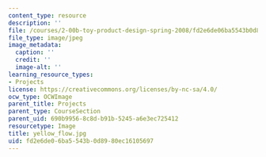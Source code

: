 ```yaml
---
content_type: resource
description: ''
file: /courses/2-00b-toy-product-design-spring-2008/fd2e6de06ba5543b0d8980ec16105697_yellow_flow.jpg
file_type: image/jpeg
image_metadata:
  caption: ''
  credit: ''
  image-alt: ''
learning_resource_types:
- Projects
license: https://creativecommons.org/licenses/by-nc-sa/4.0/
ocw_type: OCWImage
parent_title: Projects
parent_type: CourseSection
parent_uid: 690b9956-8c8d-b91b-5245-a6e3ec725412
resourcetype: Image
title: yellow_flow.jpg
uid: fd2e6de0-6ba5-543b-0d89-80ec16105697
---
```

